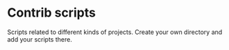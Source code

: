 # Contrib scripts

Scripts related to different kinds of projects. Create your own directory and add your scripts there.